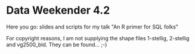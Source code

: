# Data Weekender 4.2

Here you go: slides and scripts for my talk "An R primer for SQL folks"

For copyright reasons, I am not supplying the shape files 1-stellig, 2-stellig and vg2500_bld. They can be found... ;-)
